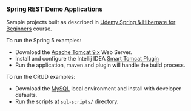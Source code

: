 ### Spring REST Demo Applications

Sample projects built as described in [Udemy Spring & Hibernate for Beginners](https://www.udemy.com/course/spring-hibernate-tutorial/) course.

To run the Spring 5 examples:
- Download the [Apache Tomcat 9.x](https://tomcat.apache.org/download-90.cgi) Web Server.
- Install and configure the Intellij IDEA [Smart Tomcat Plugin](https://plugins.jetbrains.com/plugin/9492-smart-tomcat)
- Run the application, maven and plugin will handle the build process.

To run the CRUD examples:
- Download the [MySQL](https://dev.mysql.com/downloads/installer/) local environment and install with developer defaults.
- Run the scripts at `sql-scripts/` directory.